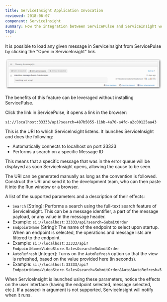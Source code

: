 ```yaml
---
title: ServiceInsight Application Invocation
reviewed: 2018-06-07
component: ServiceInsight
summary: How the integration between ServicePulse and ServiceInsight works and how to use the parameterized invocation of ServiceInsight.
tags:
---
```


It is possible to load any given message in ServiceInsight from ServicePulse by clicking the "Open in ServiceInsight" link.

![ServicePulse Error Messages](images/007-servicepulse-error-messages.png 'width=500')

The benefits of this feature can be leveraged without installing ServicePulse.

Click the link in ServicePulse, it opens a link in the browser:

```
si://localhost:33333/api?search=487b5055-11bb-4a70-a4fd-a2c00125aa43
```

This is the URI to which ServiceInsight listens. It launches ServiceInsight and does the following:

 * Automatically connects to localhost on port 33333
 * Performs a search on a specific Message ID

This means that a specific message that was in the error queue will be displayed as soon ServiceInsight opens, allowing the cause to be seen.

The URI can be generated manually as long as the convention is followed. Construct the URI and send it to the development team, who can then paste it into the Run window or a browser.

A list of the supported parameters and a description of their effects:

 - `Search` [String]: Performs a search using the full-text search feature of ServiceInsight. This can be a message identifier, a part of the message payload, or any value in the message header.
  - Example: `si://localhost:33333/api?search=SubmitOrder`
 - `EndpointName` [String]: The name of the endpoint to select upon startup. When an endpoint is selected, the operations and message lists are filtered to the endpoint.
  - Example: `si://localhost:33333/api?EndpointName=VideoStore.Sales&search=SubmitOrder`
 - `AutoRefresh` [Integer]: Turns on the `AutoRefresh` option so that the view is refreshed, based on the value provided here (in seconds).
  - Example: `si://localhost:33333/api?EndpointName=VideoStore.Sales&search=SubmitOrder&Auto&AutoRefresh=5`

When ServiceInsight is launched using these parameters, notice the effects on the user interface (having the endpoint selected, message selected, etc.). If a passed-in argument is not supported, ServiceInsight will notify when it runs.